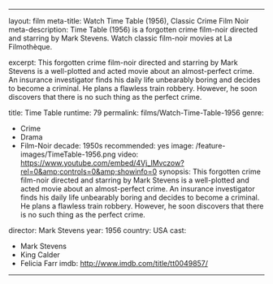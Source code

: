 ---

layout: film
meta-title: Watch Time Table (1956), Classic Crime Film Noir
meta-description:  Time Table (1956) is a forgotten crime film-noir directed and starring by Mark Stevens. Watch classic film-noir movies at La Filmothèque.

excerpt: This forgotten crime film-noir directed and starring by Mark Stevens is a well-plotted and acted movie about an almost-perfect crime. An insurance investigator finds his daily life unbearably boring and decides to become a criminal. He plans a flawless train robbery. However, he soon discovers that there is no such thing as the perfect crime.

title: Time Table
runtime: 79
permalink: films/Watch-Time-Table-1956
genre:
- Crime
- Drama
- Film-Noir
decade: 1950s
recommended: yes
image: /feature-images/TimeTable-1956.png
video: https://www.youtube.com/embed/4Vj_lMvczow?rel=0&amp;controls=0&amp;showinfo=0
synopsis: This forgotten crime film-noir directed and starring by Mark Stevens is a well-plotted and acted movie about an almost-perfect crime. An insurance investigator finds his daily life unbearably boring and decides to become a criminal. He plans a flawless train robbery. However, he soon discovers that there is no such thing as the perfect crime.

director: Mark Stevens
year: 1956
country: USA
cast:
- Mark Stevens
- King Calder
- Felicia Farr
imdb: http://www.imdb.com/title/tt0049857/

---